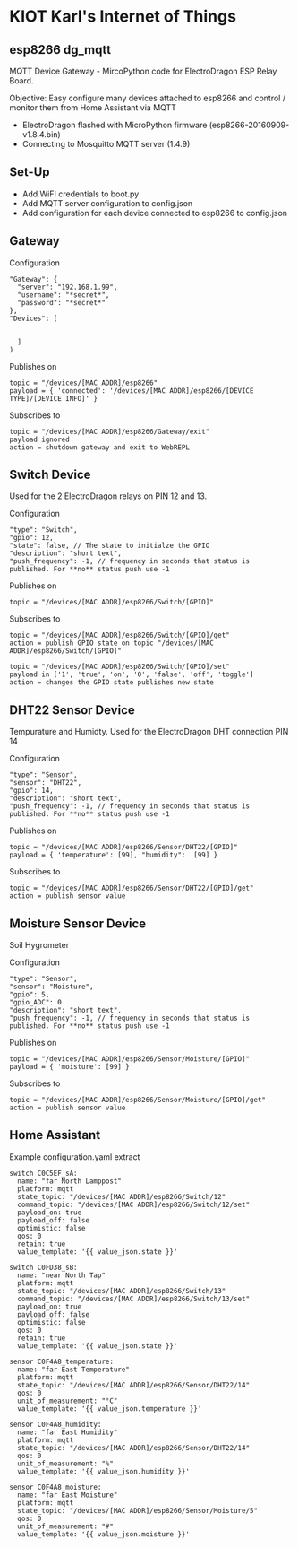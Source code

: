 # KIOT Karl's Internet of Things

## esp8266 dg_mqtt
MQTT Device Gateway -  MircoPython code for ElectroDragon ESP Relay Board.

Objective: Easy configure many devices attached to esp8266 and control / monitor them from Home Assistant via MQTT

* ElectroDragon flashed with MicroPython firmware (esp8266-20160909-v1.8.4.bin) 
* Connecting to Mosquitto MQTT server (1.4.9) 

## Set-Up 
* Add WiFI credentials to boot.py
* Add MQTT server configuration to config.json
* Add configuration for each device connected to esp8266 to config.json

## Gateway 

Configuration

    "Gateway": {  
      "server": "192.168.1.99",
      "username": "*secret*",
      "password": "*secret*"
    },
    "Devices": [
    
    
      ]
    )

Publishes on

    topic = "/devices/[MAC ADDR]/esp8266"
    payload = { 'connected': '/devices/[MAC ADDR]/esp8266/[DEVICE TYPE]/[DEVICE INFO]' }

Subscribes to

    topic = "/devices/[MAC ADDR]/esp8266/Gateway/exit"
    payload ignored
    action = shutdown gateway and exit to WebREPL

## Switch Device

Used for the 2 ElectroDragon relays on PIN 12 and 13.

Configuration

    "type": "Switch", 
    "gpio": 12,
    "state": false, // The state to initialze the GPIO 
    "description": "short text",
    "push_frequency": -1, // frequency in seconds that status is published. For **no** status push use -1

Publishes on

    topic = "/devices/[MAC ADDR]/esp8266/Switch/[GPIO]"

Subscribes to

    topic = "/devices/[MAC ADDR]/esp8266/Switch/[GPIO]/get"
    action = publish GPIO state on topic "/devices/[MAC ADDR]/esp8266/Switch/[GPIO]"

    topic = "/devices/[MAC ADDR]/esp8266/Switch/[GPIO]/set"
    payload in ['1', 'true', 'on', '0', 'false', 'off', 'toggle']
    action = changes the GPIO state publishes new state
 
## DHT22 Sensor Device
Tempurature and Humidty. Used for the ElectroDragon DHT connection PIN 14

Configuration

    "type": "Sensor", 
    "sensor": "DHT22",
    "gpio": 14,  
    "description": "short text",
    "push_frequency": -1, // frequency in seconds that status is published. For **no** status push use -1

Publishes on

    topic = "/devices/[MAC ADDR]/esp8266/Sensor/DHT22/[GPIO]"
    payload = { 'temperature': [99], "humidity":  [99] }

Subscribes to

    topic = "/devices/[MAC ADDR]/esp8266/Sensor/DHT22/[GPIO]/get"
    action = publish sensor value

## Moisture Sensor Device
Soil Hygrometer 

Configuration

    "type": "Sensor", 
    "sensor": "Moisture",
    "gpio": 5,
    "gpio_ADC": 0
    "description": "short text",
    "push_frequency": -1, // frequency in seconds that status is published. For **no** status push use -1

Publishes on

    topic = "/devices/[MAC ADDR]/esp8266/Sensor/Moisture/[GPIO]"
    payload = { 'moisture': [99] }

Subscribes to

    topic = "/devices/[MAC ADDR]/esp8266/Sensor/Moisture/[GPIO]/get"
    action = publish sensor value

## Home Assistant

Example configuration.yaml extract

    switch C0C5EF_sA:
      name: "far North Lamppost"
      platform: mqtt
      state_topic: "/devices/[MAC ADDR]/esp8266/Switch/12"
      command_topic: "/devices/[MAC ADDR]/esp8266/Switch/12/set"
      payload_on: true
      payload_off: false
      optimistic: false
      qos: 0
      retain: true
      value_template: '{{ value_json.state }}'  
      
    switch C0FD38_sB:
      name: "near North Tap"
      platform: mqtt
      state_topic: "/devices/[MAC ADDR]/esp8266/Switch/13"
      command_topic: "/devices/[MAC ADDR]/esp8266/Switch/13/set"
      payload_on: true
      payload_off: false
      optimistic: false
      qos: 0
      retain: true
      value_template: '{{ value_json.state }}'  
      
    sensor C0F4A8_temperature:
      name: "far East Temperature"
      platform: mqtt
      state_topic: "/devices/[MAC ADDR]/esp8266/Sensor/DHT22/14"
      qos: 0
      unit_of_measurement: "°C"
      value_template: '{{ value_json.temperature }}'  

    sensor C0F4A8_humidity:
      name: "far East Humidity"
      platform: mqtt
      state_topic: "/devices/[MAC ADDR]/esp8266/Sensor/DHT22/14"
      qos: 0
      unit_of_measurement: "%"
      value_template: '{{ value_json.humidity }}'
            
    sensor C0F4A8_moisture:
      name: "far East Moisture"
      platform: mqtt
      state_topic: "/devices/[MAC ADDR]/esp8266/Sensor/Moisture/5"
      qos: 0
      unit_of_measurement: "#"
      value_template: '{{ value_json.moisture }}'  



